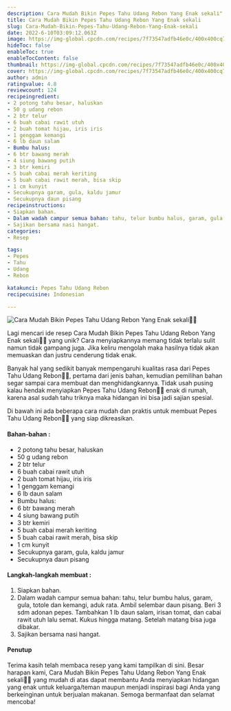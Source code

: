```yaml
---
description: Cara Mudah Bikin Pepes Tahu Udang Rebon Yang Enak sekali"
title: Cara Mudah Bikin Pepes Tahu Udang Rebon Yang Enak sekali
slug: Cara-Mudah-Bikin-Pepes-Tahu-Udang-Rebon-Yang-Enak-sekali
date: 2022-6-10T03:09:12.063Z
image: https://img-global.cpcdn.com/recipes/7f73547adfb46e0c/400x400cq70/photo.jpg
hideToc: false
enableToc: true
enableTocContent: false
thumbnail: https://img-global.cpcdn.com/recipes/7f73547adfb46e0c/400x400cq70/photo.jpg
cover: https://img-global.cpcdn.com/recipes/7f73547adfb46e0c/400x400cq70/photo.jpg
author: admin
ratingvalue: 4.8
reviewcount: 124
recipeingredient:
- 2 potong tahu besar, haluskan
- 50 g udang rebon
- 2 btr telur
- 6 buah cabai rawit utuh
- 2 buah tomat hijau, iris iris
- 1 genggam kemangi
- 6 lb daun salam
- Bumbu halus:
- 6 btr bawang merah
- 4 siung bawang putih
- 3 btr kemiri
- 5 buah cabai merah keriting
- 5 buah cabai rawit merah, bisa skip
- 1 cm kunyit
- Secukupnya garam, gula, kaldu jamur
- Secukupnya daun pisang
recipeinstructions:
- Siapkan bahan.
- Dalam wadah campur semua bahan: tahu, telur bumbu halus, garam, gula, totole dan kemangi, aduk rata. Ambil selembar daun pisang. Beri 3 sdm adonan pepes. Tambahkan 1 lb daun salam, irisan tomat, dan cabai rawit utuh lalu semat. Kukus hingga matang. Setelah matang bisa juga dibakar.
- Sajikan bersama nasi hangat.
categories:
- Resep

tags:
- Pepes
- Tahu
- Udang
- Rebon

katakunci: Pepes Tahu Udang Rebon
recipecuisine: Indonesian

---
```


![Cara Mudah Bikin Pepes Tahu Udang Rebon Yang Enak sekali👩‍🍳](https://img-global.cpcdn.com/recipes/7f73547adfb46e0c/400x400cq70/photo.jpg)

Lagi mencari ide resep Cara Mudah Bikin Pepes Tahu Udang Rebon Yang Enak sekali👩‍🍳 yang unik? Cara menyiapkannya memang tidak terlalu sulit namun tidak gampang juga. Jika keliru mengolah maka hasilnya tidak akan memuaskan dan justru cenderung tidak enak.

Banyak hal yang sedikit banyak mempengaruhi kualitas rasa dari Pepes Tahu Udang Rebon👩‍🍳, pertama dari jenis bahan, kemudian pemilihan bahan segar sampai cara membuat dan menghidangkannya. Tidak usah pusing kalau hendak menyiapkan Pepes Tahu Udang Rebon👩‍🍳 enak di rumah, karena asal sudah tahu triknya maka hidangan ini bisa jadi sajian spesial.

Di bawah ini ada beberapa cara mudah dan praktis untuk membuat Pepes Tahu Udang Rebon👩‍🍳 yang siap dikreasikan.

<!--inarticleads1-->

#### Bahan-bahan :

- 2 potong tahu besar, haluskan
- 50 g udang rebon
- 2 btr telur
- 6 buah cabai rawit utuh
- 2 buah tomat hijau, iris iris
- 1 genggam kemangi
- 6 lb daun salam
- Bumbu halus:
- 6 btr bawang merah
- 4 siung bawang putih
- 3 btr kemiri
- 5 buah cabai merah keriting
- 5 buah cabai rawit merah, bisa skip
- 1 cm kunyit
- Secukupnya garam, gula, kaldu jamur
- Secukupnya daun pisang

<!--inarticleads2-->

#### Langkah-langkah membuat :

1. Siapkan bahan.
1. Dalam wadah campur semua bahan: tahu, telur bumbu halus, garam, gula, totole dan kemangi, aduk rata. Ambil selembar daun pisang. Beri 3 sdm adonan pepes. Tambahkan 1 lb daun salam, irisan tomat, dan cabai rawit utuh lalu semat. Kukus hingga matang. Setelah matang bisa juga dibakar.
1. Sajikan bersama nasi hangat.

#### Penutup

Terima kasih telah membaca resep yang kami tampilkan di sini. Besar harapan kami, Cara Mudah Bikin Pepes Tahu Udang Rebon Yang Enak sekali👩‍🍳 yang mudah di atas dapat membantu Anda menyiapkan hidangan yang enak untuk keluarga/teman maupun menjadi inspirasi bagi Anda yang berkeinginan untuk berjualan makanan. Semoga bermanfaat dan selamat mencoba!